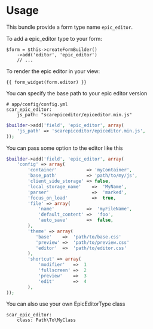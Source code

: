 # Usage

This bundle provide a form type name ``epic_editor``.

To add a epic_editor type to your form:

```
$form = $this->createFormBuilder()
    ->add('editor', 'epic_editor')
    // ...
```

To render the epic editor in your view:

```
{{ form_widget(form.editor) }}
```

You can specify the base path to your epic editor version

```
# app/config/config.yml
scar_epic_editor:
    js_path: "scarepiceditor/epiceditor.min.js"
```

``` php
$builder->add('field', 'epic_editor', array(
    'js_path' => 'scarepiceditor/epiceditor.min.js',
));
```

You can pass some option to the editor like this

``` php
$builder->add('field', 'epic_editor', array(
    'config' => array(
        'container'           => 'myContainer',
        'base_path'           => 'path/to/my/js',
        'client_side_storage' => false,
        'local_storage_name'    =>  'MyName',
        'parser'                =>  'marked',
        'focus_on_load'         =>  true,
        'file' => array(
            'name'            =>  'myFileName',
            'default_content' =>  'foo',
            'auto_save'       =>  false,
        ),
        'theme' => array(
           'base'    =>  'path/to/base.css'
           'preview' =>  'path/to/preview.css'
           'editor'  =>  'path/to/editor.css'
        ),
        'shortcut' => array(
            'modifier'   =>  1
            'fullscreen' =>  2
            'preview'    =>  3
            'edit'       =>  4
        ),
));
```

You can also use your own EpicEditorType class

```
scar_epic_editor:
    class: Path\To\MyClass
```
